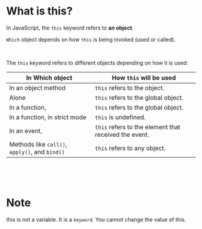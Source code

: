 # What is this?

In JavaScript, the `this` keyword refers to **an object**.

`Which` object depends on how `this` is being invoked (used or called).

&nbsp;

The `this` keyword refers to different objects depending on how it is used:

| In Which object                                | How `this` will be used                               |
| ---------------------------------------------- | ----------------------------------------------------- |
| In an object method                            | `this` refers to the object.                          |
| Alone                                          | `this` refers to the global object.                   |
| In a function,                                 | `this` refers to the global object.                   |
| In a function, in strict mode                  | `this` is undefined.                                  |
| In an event,                                   | `this` refers to the element that received the event. |
| Methods like `call()`, `apply()`, and `bind()` | `this` refers to any object.                          |

&nbsp;

&nbsp;

# Note

this is not a variable. It is a `keyword`. You cannot change the value of this.
